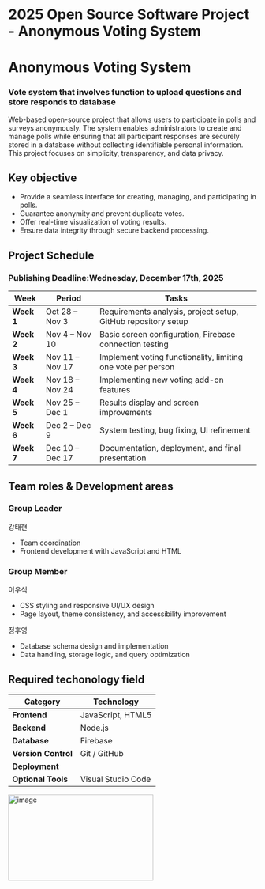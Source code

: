 # 2025 Open Source Software Project - Anonymous Voting System

# Anonymous Voting System

### Vote system that involves function to upload questions and store responds to database
Web-based open-source project that allows users to participate in polls and surveys anonymously. The system enables administrators to create and manage polls while ensuring that all participant responses are securely stored in a database without collecting identifiable personal information. This project focuses on simplicity, transparency, and data privacy.

## Key objective
- Provide a seamless interface for creating, managing, and participating in polls.
- Guarantee anonymity and prevent duplicate votes.
- Offer real-time visualization of voting results.
- Ensure data integrity through secure backend processing.

## Project Schedule
### **Publishing Deadline:Wednesday, December 17th, 2025**
| Week       | Period          | Tasks                                                              |
| ---------- | --------------- | ------------------------------------------------------------------ |
| **Week 1** | Oct 28 – Nov 3  | Requirements analysis, project setup, GitHub repository setup      |
| **Week 2** | Nov 4 – Nov 10  | Basic screen configuration, Firebase connection testing            |
| **Week 3** | Nov 11 – Nov 17 | Implement voting functionality, limiting one vote per person       |
| **Week 4** | Nov 18 – Nov 24 | Implementing new voting add-on features                            |
| **Week 5** | Nov 25 – Dec 1  | Results display and screen improvements                            |
| **Week 6** | Dec 2 – Dec 9   | System testing, bug fixing, UI refinement                          |
| **Week 7** | Dec 10 – Dec 17 | Documentation, deployment, and final presentation                  |

## Team roles & Development areas
### Group Leader
강태현
- Team coordination
- Frontend development with JavaScript and HTML

### Group Member
이우석
- CSS styling and responsive UI/UX design
- Page layout, theme consistency, and accessibility improvement

정후영
- Database schema design and implementation
- Data handling, storage logic, and query optimization

## Required techonology field
| Category            | Technology                                                                        |
| ------------------- | --------------------------------------------------------------------------------- |
| **Frontend**        | JavaScript, HTML5                                                                 |
| **Backend**         | Node.js                                                                           |
| **Database**        | Firebase                                                                          |
| **Version Control** | Git / GitHub                                                                      |
| **Deployment**      |                                                                                   |
| **Optional Tools**  | Visual Studio Code                                                                |

<img width="294" height="174" alt="image" src="https://github.com/user-attachments/assets/4b6fb8c6-7462-4ed1-a465-77caeff9ee59" />
